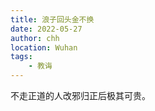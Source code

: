 ```yaml
---
title: 浪子回头金不换
date: 2022-05-27
author: chh
location: Wuhan
tags:
    - 教诲
---
```


不走正道的人改邪归正后极其可贵。
